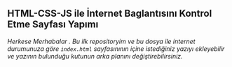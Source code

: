 ## HTML-CSS-JS ile İnternet Baglantısını Kontrol Etme Sayfası Yapımı ##
*Herkese Merhabalar . Bu ilk repositoryim ve bu dosya ile internet durumunuza göre `index.html` sayfasınının içine istediğiniz yazıyı ekleyebilir ve yazının bulunduğu kutunun arka planını değiştirebilirsiniz.*


 
